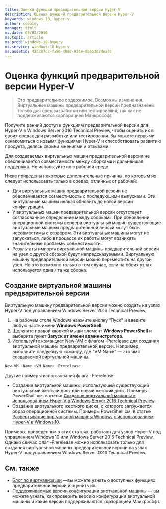 ```yaml
---
title: Оценка функций предварительной версии Hyper-V
description: Оценка функций предварительной версии Hyper-V
keywords: windows 10, hyper-v
author: scooley
manager: timlt
ms.date: 05/02/2016
ms.topic: article
ms.prod: windows-10-hyperv
ms.service: windows-10-hyperv
ms.assetid: 426c87cc-fa50-4b8d-934e-0b653d7dea7d
---
```


# Оценка функций предварительной версии Hyper-V

> Это предварительное содержимое. Возможны изменения.  
  Виртуальные машины предварительной версии предназначены только для сред разработки или тестирования, так как не поддерживаются корпорацией Майкрософт.

Получите ранний доступ к функциям предварительной версии для Hyper-V в Windows Server 2016 Technical Preview, чтобы оценить их в своих средах для разработки или тестирования. Вы можете первыми ознакомиться с новыми функциями Hyper-V и способствовать развитию продукта, делясь своими мнениями и отзывами.

Для создаваемых виртуальных машин предварительной версии не обеспечивается совместимость между сборками и дальнейшая поддержка.  Не используйте их в рабочей среде.

Ниже приведены некоторые дополнительные причины, по которым их следует использовать только в средах, отличных от рабочей:

* Для виртуальных машин предварительной версии не обеспечивается совместимость с последующими выпусками. Эти виртуальные машины нельзя обновить до новой версии конфигурации.
* У виртуальных машин предварительной версии отсутствует согласованное определение между сборками. При обновлении операционной системы сервера виртуальных машин существующие виртуальные машины предварительной версии могут быть несовместимы с сервером. Эти виртуальные машины могут не запускаться, либо в процессе их работы могут возникать значительные проблемы совместимости.
* Результаты импорта виртуальной машины предварительной версии на узел с другой сборкой будут непредсказуемыми. Виртуальную машину предварительной версии можно переместить на другой узел. Но это возможно только в том случае, если на обоих узлах используется одна и та же сборка.

## Создание виртуальной машины предварительной версии

Виртуальную машину предварительной версии можно создать на узлах Hyper-V под управлением Windows Server 2016 Technical Preview.

1. На рабочем столе Windows нажмите кнопку "Пуск" и введите любую часть имени **Windows PowerShell**.
2. Щелкните правой кнопкой мыши элемент **Windows PowerShell** и выберите пункт **Запуск от имени администратора**.
3. Используйте командлет [New-VM](https://technet.microsoft.com/library/hh848537.aspx) с флагом -Prerelease для создания виртуальной машины предварительной версии. Например, выполните следующую команду, где "VM Name" — это имя создаваемой виртуальной машины.

``` PowerShell
New-VM -Name <VM Name> -Prerelease
```
Другие примеры использования флага -Prerelease:
 - Создание виртуальной машины, использующей существующий виртуальный жесткий диск или новый жесткий диск. Примеры PowerShell см. в статье [Создание виртуальной машины с использованием Hyper-V в Windows Server 2016 Technical Preview](https://technet.microsoft.com/library/mt126140.aspx#BKMK_PowerShell).
 - Создание виртуального жесткого диска, с которого загружается образ операционной системы. Примеры PowerShell см. в статье [Развертывание виртуальной машины Windows с использованием Hyper-V в Windows 10](https://msdn.microsoft.com/en-us/virtualization/hyperv_on_windows/quick_start/walkthrough_create_vm).

 Примеры, приведенные в этих статьях, работают для узлов Hyper-V под управлением Windows 10 или Windows Server 2016 Technical Preview. Однако сейчас флаг -Prerelease можно использовать только для создания виртуальной машины предварительной версии на узлах Hyper-V под управлением Windows Server 2016 Technical Preview.

## См. также
-  [Блог по виртуализации](https://blogs.technet.microsoft.com/virtualization/) —вы можете узнать о доступных функциях предварительной версии и оценить их.
- [Поддерживаемые версии конфигурации виртуальной машины](https://technet.microsoft.com/library/mt695898.aspx#BKMK_SupportedConfigVersions) — вы можете узнать, как проверить версию конфигурации виртуальной машины и какие версии поддерживаются корпорацией Майкрософт.


<!--HONumber=May16_HO5-->



